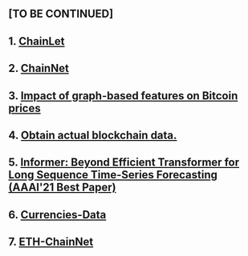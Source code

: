 ## [TO BE CONTINUED]

## 1. [ChainLet](./1-Chainlet/)

## 2. [ChainNet](./2-ChainNet/)

## 3. [Impact of graph-based features on Bitcoin prices](./3-Impact-of-graph/)

## 4. [Obtain actual blockchain data.](./4-Actual-blockchain-data/)

## 5. [Informer: Beyond Efficient Transformer for Long Sequence Time-Series Forecasting (AAAI'21 Best Paper)](./5-Informer/)

## 6. [Currencies-Data](./6-Currencies-Data/)

## 7. [ETH-ChainNet](./7-ETH-ChainNet/)
